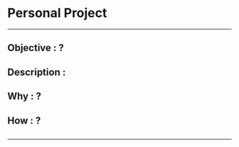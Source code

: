 # Personal Project
- - - - - - - - - - - - - - -
## Objective : ?
## Description : 
## Why : ?
## How : ?
## 
- - - - - - - - - - - - - - -